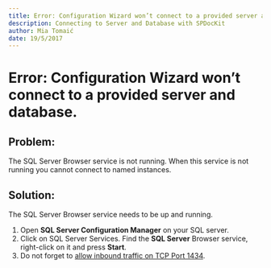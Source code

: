 ```yaml
---
title: Error: Configuration Wizard won’t connect to a provided server and database.
description: Connecting to Server and Database with SPDocKit
author: Mia Tomaić
date: 19/5/2017
---
```


# Error: Configuration Wizard won’t connect to a provided server and database.

## Problem:
The SQL Server Browser service is not running. When this service is not running you cannot connect to named instances.

## Solution:
The SQL Server Browser service needs to be up and running.

1. Open **SQL Server Configuration Manager** on your SQL server.
2. Click on SQL Server Services. Find the **SQL Server** Browser service, right-click on it and press **Start**.
3. Do not forget to [allow inbound traffic on TCP Port 1434](#internal/faq/troubleshooting-SQL-server-connection/inbound-traffic-on-tcp-port-1433).